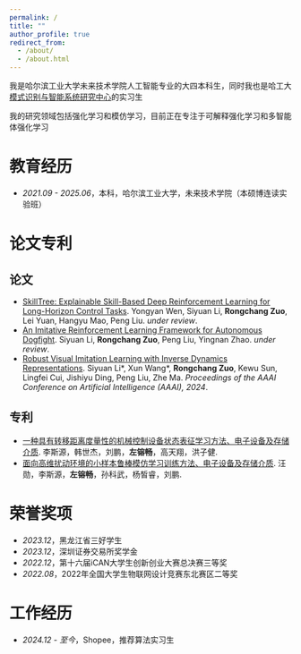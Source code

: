 ```yaml
---
permalink: /
title: ""
author_profile: true
redirect_from: 
  - /about/
  - /about.html
---
```


我是哈尔滨工业大学未来技术学院人工智能专业的大四本科生，同时我也是哈工大[模式识别与智能系统研究中心](https://pr-ai.hit.edu.cn/)的实习生

我的研究领域包括强化学习和模仿学习，目前正在专注于可解释强化学习和多智能体强化学习

# 教育经历
* *2021.09 - 2025.06*，本科，哈尔滨工业大学，未来技术学院（本硕博连读实验班）

# 论文专利

## 论文
* [SkillTree: Explainable Skill-Based Deep Reinforcement Learning for Long-Horizon Control Tasks](). Yongyan Wen, Siyuan Li, **Rongchang Zuo**, Lei Yuan, Hangyu Mao, Peng Liu. *under review*.
* [An Imitative Reinforcement Learning Framework for Autonomous Dogfight](https://arxiv.org/abs/2406.11562). Siyuan Li, **Rongchang Zuo**, Peng Liu, Yingnan Zhao. *under review*.
* [Robust Visual Imitation Learning with Inverse Dynamics Representations](https://ojs.aaai.org/index.php/AAAI/article/view/29265). Siyuan Li\*, Xun Wang\*, **Rongchang Zuo**, Kewu Sun, Lingfei Cui, Jishiyu Ding, Peng Liu, Zhe Ma. *Proceedings of the AAAI Conference on Artificial Intelligence (AAAI), 2024*.

## 专利
* [一种具有转移距离度量性的机械控制设备状态表征学习方法、电子设备及存储介质](https://kns.cnki.net/kcms2/article/abstract?v=pmRW_HGsdGwDNpW_h9olV6OVdae6ph-kQ7Zb7GggtSy51bg3K6ODvirW5v9ZqgEVys9vkBN-Jxy0tbgJ-SyvCUHZkWR5u422bf0Q4oPnWg1ArYg51VZHmw52g0JPifED9eSKrL-q6CTBHcPh1ENuakVFeBBXeLfef6YJQmNG8tx_ctyJfIOF0tNWDml6N0DKkQsIFNBKJOU=&uniplatform=NZKPT&language=CHS). 李斯源，韩世杰，刘鹏，**左镕畅**，高天翔，洪子健.
* [面向高维扰动环境的小样本鲁棒模仿学习训练方法、电子设备及存储介质](https://kns.cnki.net/kcms2/article/abstract?v=pmRW_HGsdGwDNpW_h9olV6OVdae6ph-kQ7Zb7GggtSy51bg3K6ODvlwZ1c-a-pZpeg7vH21F0jAL80hpshVGaN9n5e2dq8jWUmU5cy3OtH-vo9BCUvJjNGa1p_m4TYy6-WdI56aJncCj7jQagHHC7lCKpidvHvpQyj9kxKUMwJs90DGa69Xdx46kbZA8WuONnhJsydLXWTw=&uniplatform=NZKPT&language=CHS). 汪勋，李斯源，**左镕畅**，孙科武，杨皙睿，刘鹏.

# 荣誉奖项
* *2023.12*，黑龙江省三好学生
* *2023.12*，深圳证券交易所奖学金
* *2022.12*，第十六届iCAN大学生创新创业大赛总决赛三等奖
* *2022.08*，2022年全国大学生物联网设计竞赛东北赛区二等奖

# 工作经历
* *2024.12 - 至今*，Shopee，推荐算法实习生

<!-- This is the front page of a website that is powered by the [Academic Pages template](https://github.com/academicpages/academicpages.github.io) and hosted on GitHub pages. [GitHub pages](https://pages.github.com) is a free service in which websites are built and hosted from code and data stored in a GitHub repository, automatically updating when a new commit is made to the respository. This template was forked from the [Minimal Mistakes Jekyll Theme](https://mmistakes.github.io/minimal-mistakes/) created by Michael Rose, and then extended to support the kinds of content that academics have: publications, talks, teaching, a portfolio, blog posts, and a dynamically-generated CV. You can fork [this repository](https://github.com/academicpages/academicpages.github.io) right now, modify the configuration and markdown files, add your own PDFs and other content, and have your own site for free, with no ads! An older version of this template powers my own personal website at [stuartgeiger.com](http://stuartgeiger.com), which uses [this Github repository](https://github.com/staeiou/staeiou.github.io).

A data-driven personal website
======
Like many other Jekyll-based GitHub Pages templates, Academic Pages makes you separate the website's content from its form. The content & metadata of your website are in structured markdown files, while various other files constitute the theme, specifying how to transform that content & metadata into HTML pages. You keep these various markdown (.md), YAML (.yml), HTML, and CSS files in a public GitHub repository. Each time you commit and push an update to the repository, the [GitHub pages](https://pages.github.com/) service creates static HTML pages based on these files, which are hosted on GitHub's servers free of charge.

Many of the features of dynamic content management systems (like Wordpress) can be achieved in this fashion, using a fraction of the computational resources and with far less vulnerability to hacking and DDoSing. You can also modify the theme to your heart's content without touching the content of your site. If you get to a point where you've broken something in Jekyll/HTML/CSS beyond repair, your markdown files describing your talks, publications, etc. are safe. You can rollback the changes or even delete the repository and start over -- just be sure to save the markdown files! Finally, you can also write scripts that process the structured data on the site, such as [this one](https://github.com/academicpages/academicpages.github.io/blob/master/talkmap.ipynb) that analyzes metadata in pages about talks to display [a map of every location you've given a talk](https://academicpages.github.io/talkmap.html).

Getting started
======
1. Register a GitHub account if you don't have one and confirm your e-mail (required!)
2. Fork [this repository](https://github.com/academicpages/academicpages.github.io) by clicking the "fork" button in the top right. 
3. Go to the repository's settings (rightmost item in the tabs that start with "Code", should be below "Unwatch"). Rename the repository "[your GitHub username].github.io", which will also be your website's URL.
4. Set site-wide configuration and create content & metadata (see below -- also see [this set of diffs](http://archive.is/3TPas) showing what files were changed to set up [an example site](https://getorg-testacct.github.io) for a user with the username "getorg-testacct")
5. Upload any files (like PDFs, .zip files, etc.) to the files/ directory. They will appear at https://[your GitHub username].github.io/files/example.pdf.  
6. Check status by going to the repository settings, in the "GitHub pages" section

Site-wide configuration
------
The main configuration file for the site is in the base directory in [_config.yml](https://github.com/academicpages/academicpages.github.io/blob/master/_config.yml), which defines the content in the sidebars and other site-wide features. You will need to replace the default variables with ones about yourself and your site's github repository. The configuration file for the top menu is in [_data/navigation.yml](https://github.com/academicpages/academicpages.github.io/blob/master/_data/navigation.yml). For example, if you don't have a portfolio or blog posts, you can remove those items from that navigation.yml file to remove them from the header. 

Create content & metadata
------
For site content, there is one markdown file for each type of content, which are stored in directories like _publications, _talks, _posts, _teaching, or _pages. For example, each talk is a markdown file in the [_talks directory](https://github.com/academicpages/academicpages.github.io/tree/master/_talks). At the top of each markdown file is structured data in YAML about the talk, which the theme will parse to do lots of cool stuff. The same structured data about a talk is used to generate the list of talks on the [Talks page](https://academicpages.github.io/talks), each [individual page](https://academicpages.github.io/talks/2012-03-01-talk-1) for specific talks, the talks section for the [CV page](https://academicpages.github.io/cv), and the [map of places you've given a talk](https://academicpages.github.io/talkmap.html) (if you run this [python file](https://github.com/academicpages/academicpages.github.io/blob/master/talkmap.py) or [Jupyter notebook](https://github.com/academicpages/academicpages.github.io/blob/master/talkmap.ipynb), which creates the HTML for the map based on the contents of the _talks directory).

**Markdown generator**

I have also created [a set of Jupyter notebooks](https://github.com/academicpages/academicpages.github.io/tree/master/markdown_generator
) that converts a CSV containing structured data about talks or presentations into individual markdown files that will be properly formatted for the Academic Pages template. The sample CSVs in that directory are the ones I used to create my own personal website at stuartgeiger.com. My usual workflow is that I keep a spreadsheet of my publications and talks, then run the code in these notebooks to generate the markdown files, then commit and push them to the GitHub repository.

How to edit your site's GitHub repository
------
Many people use a git client to create files on their local computer and then push them to GitHub's servers. If you are not familiar with git, you can directly edit these configuration and markdown files directly in the github.com interface. Navigate to a file (like [this one](https://github.com/academicpages/academicpages.github.io/blob/master/_talks/2012-03-01-talk-1.md) and click the pencil icon in the top right of the content preview (to the right of the "Raw | Blame | History" buttons). You can delete a file by clicking the trashcan icon to the right of the pencil icon. You can also create new files or upload files by navigating to a directory and clicking the "Create new file" or "Upload files" buttons. 

Example: editing a markdown file for a talk
![Editing a markdown file for a talk](/images/editing-talk.png)

For more info
------
More info about configuring Academic Pages can be found in [the guide](https://academicpages.github.io/markdown/). The [guides for the Minimal Mistakes theme](https://mmistakes.github.io/minimal-mistakes/docs/configuration/) (which this theme was forked from) might also be helpful. -->
